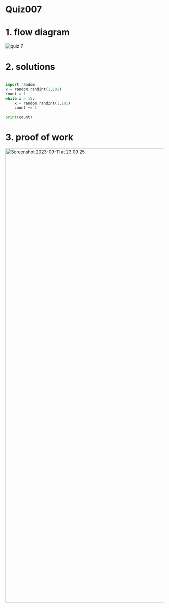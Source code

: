 # Quiz007



# 1. flow diagram

![quiz 7](https://github.com/Rokyyz/unit-1CS/assets/134658259/125c1839-acca-4202-89e1-cbc754d12e1d)


# 2. solutions


```.py

import random
x = random.randint(1,101)
count = 1
while x > 15:
    x = random.randint(1,101)
    count += 1

print(count)

```
# 3. proof of work
<img width="1440" alt="Screenshot 2023-09-11 at 23 09 25" src="https://github.com/Rokyyz/unit-1CS/assets/134658259/05284711-cf0b-4ed7-bd2e-eb417ea23c21">
